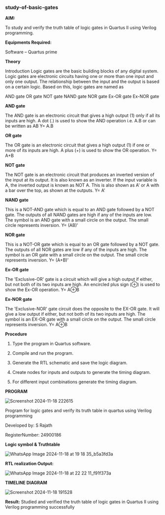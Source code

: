 ### study-of-basic-gates

**AIM:** 

To study and verify the truth table of logic gates in Quartus II using Verilog programming.

**Equipments Required:**

Software – Quartus prime 

**Theory**

Introduction Logic gates are the basic building blocks of any digital system. Logic gates are electronic circuits having one or more than one input and only one output. The relationship between the input and the output is based on a certain logic. Based on this, logic gates are named as

AND gate OR gate NOT gate NAND gate NOR gate Ex-OR gate Ex-NOR gate

**AND gate**

The AND gate is an electronic circuit that gives a high output (1) only if all its inputs are high. A dot (.) is used to show the AND operation i.e. A.B or can be written as AB
Y= A.B

**OR gate** 

The OR gate is an electronic circuit that gives a high output (1) if one or more of its inputs are high. A plus (+) is used to show the OR operation.
Y= A+B

**NOT gate**

The NOT gate is an electronic circuit that produces an inverted version of the input at its output. It is also known as an inverter. If the input variable is A, the inverted output is known as NOT A. This is also shown as A' or A with a bar over the top, as shown at the outputs.
Y= A'

**NAND gate**

This is a NOT-AND gate which is equal to an AND gate followed by a NOT gate. The outputs of all NAND gates are high if any of the inputs are low. The symbol is an AND gate with a small circle on the output. The small circle represents inversion.
Y= (AB)’

**NOR gate**

This is a NOT-OR gate which is equal to an OR gate followed by a NOT gate. The outputs of all NOR gates are low if any of the inputs are high. The symbol is an OR gate with a small circle on the output. The small circle represents inversion.
Y= (A+B)’

**Ex-OR gate**

The 'Exclusive-OR' gate is a circuit which will give a high output if either, but not both of its two inputs are high. An encircled plus sign (⊕) is used to show the Ex-OR operation.
Y= A⊕B

**Ex-NOR gate**

The 'Exclusive-NOR' gate circuit does the opposite to the EX-OR gate. It will give a low output if either, but not both of its two inputs are high. The symbol is an EX-OR gate with a small circle on the output. The small circle represents inversion.
Y= A⊕B

**Procedure** 

1.	Type the program in Quartus software.

2.	Compile and run the program.

3.	Generate the RTL schematic and save the logic diagram.

4.	Create nodes for inputs and outputs to generate the timing diagram.

5.	For different input combinations generate the timing diagram.


**PROGRAM**

![Screenshot 2024-11-18 222615](https://github.com/user-attachments/assets/461cd836-5f9c-4bf2-b3fc-492168b6c3a6)


Program for logic gates and verify its truth table in quartus using Verilog programming

 Developed by: S Rajath 
 
 RegisterNumber: 24900186 
 
**Logic symbol & Truthtable**

![WhatsApp Image 2024-11-18 at 19 18 35_b5a3fd3a](https://github.com/user-attachments/assets/799b8ec3-4d93-4db8-87df-c2cd9dd1dde2)


**RTL realization Output:** 

![WhatsApp Image 2024-11-18 at 22 22 11_f91f373a](https://github.com/user-attachments/assets/7d423a7c-1f02-4815-908d-5d38367320e2)


**TIMELINE DIAGRAM**

![Screenshot 2024-11-18 191528](https://github.com/user-attachments/assets/4d7383ff-f2de-455a-ab9a-19b29ca14028)


**Result:**
Studied and verified the truth table of logic gates in Quartus II using Verilog programming successfully

